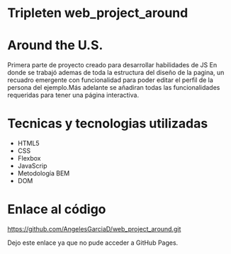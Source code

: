# Tripleten web_project_around

# Around the U.S.

Primera parte de proyecto creado para desarrollar habilidades de JS
En donde se trabajó ademas de toda la estructura del diseño de la pagina, un recuadro emergente con funcionalidad para poder editar el perfil de la persona del ejemplo.Más adelante se añadiran todas las funcionalidades requeridas para tener una página interactiva.

# Tecnicas y tecnologias utilizadas
 - HTML5
 - CSS
 - Flexbox
 - JavaScrip
 - Metodología BEM
 - DOM

# Enlace al código

https://github.com/AngelesGarciaD/web_project_around.git

Dejo este enlace ya que no pude acceder a GitHub Pages. 